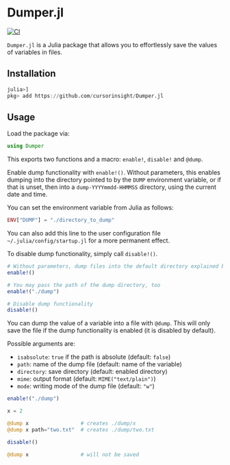 # Dumper.jl

[![CI](https://github.com/cursorinsight/Dumper.jl/actions/workflows/CI.yml/badge.svg)](https://github.com/cursorinsight/Dumper.jl/actions/workflows/CI.yml)

`Dumper.jl` is a Julia package that allows you to effortlessly save the values
of variables in files.

## Installation

```julia
julia>]
pkg> add https://github.com/cursorinsight/Dumper.jl
```

## Usage

Load the package via:

```julia
using Dumper
```

This exports two functions and a macro: `enable!`, `disable!` and `@dump`.

Enable dump functionality with `enable!()`. Without parameters, this enables
dumping into the directory pointed to by the `DUMP` environment variable, or if
that is unset, then into a `dump-YYYYmmdd-HHMMSS` directory, using the current
date and time.

You can set the environment variable from Julia as follows:

```julia
ENV["DUMP"] = "./directory_to_dump"
```

You can also add this line to the user configuration file
`~/.julia/config/startup.jl` for a more permanent effect.

To disable dump functionality, simply call `disable!()`.

```julia
# Without parameters, dump files into the default directory explained before
enable!()

# You may pass the path of the dump directory, too
enable!("./dump")

# Disable dump functionality
disable!()
```

You can dump the value of a variable into a file with `@dump`. This will only
save the file if the dump functionality is enabled (it is disabled by default).

Possible arguments are:
  - `isabsolute`:   `true` if the path is absolute (default: `false`)
  - `path`:         name of the dump file (default: name of the variable)
  - `directory`:    save directory (default: enabled directory)
  - `mime`:         output format (default: `MIME("text/plain")`)
  - `mode`:         writing mode of the dump file (default: `"w"`)

```julia
enable!("./dump")

x = 2

@dump x                 # creates ./dump/x
@dump x path="two.txt"  # creates ./dump/two.txt

disable!()

@dump x                 # will not be saved
```
